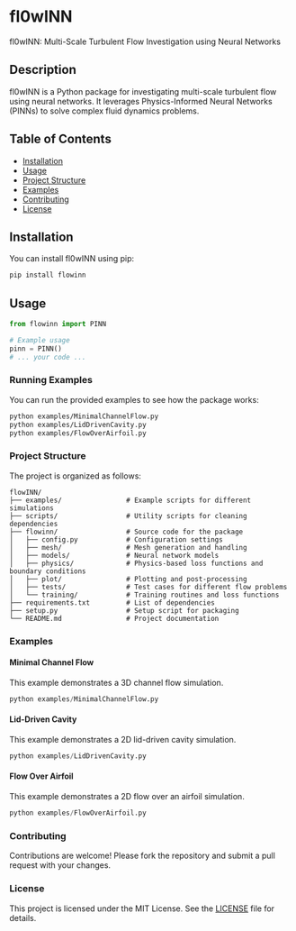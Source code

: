 # fl0wINN

fl0wINN: Multi-Scale Turbulent Flow Investigation using Neural Networks

## Description

fl0wINN is a Python package for investigating multi-scale turbulent flow using neural networks. It leverages Physics-Informed Neural Networks (PINNs) to solve complex fluid dynamics problems.

## Table of Contents
- [Installation](#installation)
- [Usage](#usage)
- [Project Structure](#project-structure)
- [Examples](#examples)
- [Contributing](#contributing)
- [License](#license)

## Installation

You can install fl0wINN using pip:

```bash
pip install flowinn
```

## Usage

```python
from flowinn import PINN

# Example usage
pinn = PINN()
# ... your code ...
```

### Running Examples

You can run the provided examples to see how the package works:

```bash
python examples/MinimalChannelFlow.py
python examples/LidDrivenCavity.py
python examples/FlowOverAirfoil.py
```

### Project Structure

The project is organized as follows:

```
flowINN/
├── examples/                # Example scripts for different simulations
├── scripts/                 # Utility scripts for cleaning dependencies
├── flowinn/                 # Source code for the package
│   ├── config.py            # Configuration settings
│   ├── mesh/                # Mesh generation and handling
│   ├── models/              # Neural network models
│   ├── physics/             # Physics-based loss functions and boundary conditions
│   ├── plot/                # Plotting and post-processing
│   ├── tests/               # Test cases for different flow problems
│   └── training/            # Training routines and loss functions
├── requirements.txt         # List of dependencies
├── setup.py                 # Setup script for packaging
└── README.md                # Project documentation
```

### Examples

#### Minimal Channel Flow

This example demonstrates a 3D channel flow simulation.

```python
python examples/MinimalChannelFlow.py
```

#### Lid-Driven Cavity

This example demonstrates a 2D lid-driven cavity simulation.

```python
python examples/LidDrivenCavity.py
```

#### Flow Over Airfoil

This example demonstrates a 2D flow over an airfoil simulation.

```python
python examples/FlowOverAirfoil.py
```

### Contributing

Contributions are welcome! Please fork the repository and submit a pull request with your changes.

### License

This project is licensed under the MIT License. See the [LICENSE](LICENSE) file for details.
